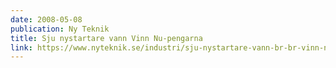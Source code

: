 ```yaml
---
date: 2008-05-08
publication: Ny Teknik
title: Sju nystartare vann Vinn Nu-pengarna
link: https://www.nyteknik.se/industri/sju-nystartare-vann-br-br-vinn-nu-pengarna-6442067
---
```

